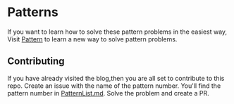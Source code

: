 # Patterns
If you want to learn how to solve these pattern problems in the easiest way, 
Visit [Pattern](https://sahils.hashnode.dev/how-to-solve-pattern-problem-in-2-minutes) to learn a new way to solve pattern problems. 
## Contributing
If you have already visited the blog,then you are all set to contribute to this repo. 
Create an issue  with the name of the pattern number. You'll find the pattern number in  [PatternList.md](https://github.com/sahilsarawagi/Patterns/blob/master/PatternsList.md).
Solve the problem and create a PR.



